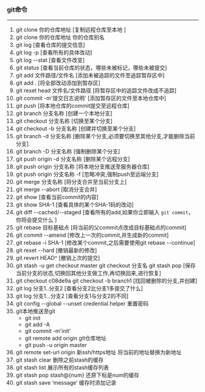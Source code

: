 ### git命令

--------------------------------------

1. git clone 你的仓库地址         [复制远程仓库至本地 ] 
2. git clone 你的仓库地址 你的仓库别名        
3. git log         [查看仓库的提交信息]  
4. git log -p    [查看所有的具体改动]
5. git log --stat  [查看文件改变]
6. git status        [查看当前仓库的状态，哪些未被标记，哪些未被提交]
7. git add 文件路径/文件名         [添加未被追踪的文件至追踪暂存区中]
8. git add .      [将全部改动添加到暂存区]
9. git reset head 文件名/文件路径        [将暂存区中的追踪文件改成不追踪]
10. git commit -m'提交日志说明'         [添加暂存区的文件至本地仓库中]
11. git push              [将本地仓库的commit提交至远程仓库]
12. git branch 分支名称          [创建一个本地分支]
13. git checkout 分支名称             [切换至某个分支]
14. git checkout -b 分支名称       [创建并切换至某个分支]
15. git branch -d 分支名称       [删除某个分支,必须要切换至其他分支,才能删除当前分支]
16. git branch -D 分支名称         [强制删除某个分支]
17. git push origin -d 分支名称     [删除某个远程分支]
18. git push origin 分支名称        [将本地分支推送至服务器仓库]
19. git push origin 分支名称 -f          [忽略冲突,强制push至远端分支]
20. git merge 分支名称     [将分支合并至当前分支上]
21. git merge --abort      [取消分支合并]
22. git show          [查看当前commit的内容]
23. git show SHA-1          [查看具体的某个SHA-1码的改动]
24. git diff --cached/--staged      [查看所有的add,如果你立即输入 `git commit`，你将会提交什么 ]
25. git rebase  目标基础点      [将当前的父commit点改成目标基础点的commit]
26. git commit --amend        [修改上一次的commit,并生成新的commit]
27. git rebase -i SHA-1    [修改某个commit,之后需要使用git rebase --continue]
28. git reset --hard         [撤销最新的修改]
29. git revert HEAD^     [撤销上次的提交]
30. git stash -u        get checkout master    git checkout 分支名  git stash pop  [保存当前分支的状态,切换回其他分支做工作,再切换回来,进行恢复]
31. git checkout c08de9a          git checkout -b branch1    [找回被删除的分支,并创建]
32. git log 分支1..分支2     [查看分支2比分支1多提交了什么]
33. git log 分支1...分支2    [查看分支1与分支2的不同]
34. git config --global --unset credential.helper 重置密码
35. git本地推送至git
    * git init
    * git add -A
    * git commit -m'init'
    * git remote add origin git仓库地址
    * git push -u origin master
36.  git remote set-url origin 新ssh/https地址 将当前的地址替换为新地址
37. git stash clear 删除之前stash的缓存
38. git stash list 展示所有的stash缓存列表
39. git stash pop stash@{num} 还原下标是num的缓存
40. git stash save  ‘message’ 缓存时添加记录
